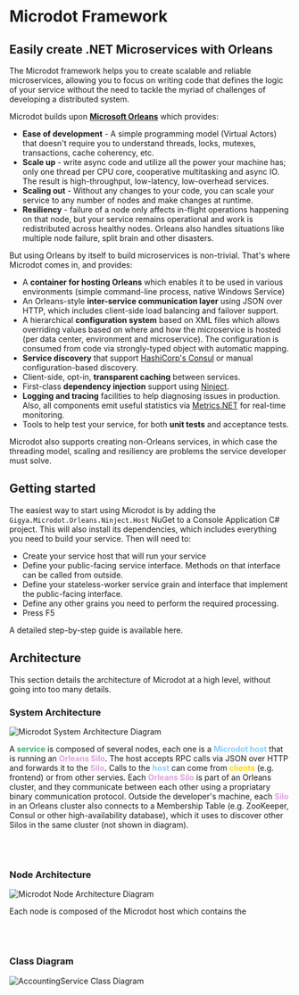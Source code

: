 # Microdot Framework 
## Easily create .NET Microservices with Orleans 
  
The Microdot framework helps you to create scalable and reliable microservices, allowing you to focus on writing code that defines the logic of your service without the need to tackle the myriad of challenges of developing a distributed system. 
  
Microdot builds upon **[Microsoft Orleans](https://github.com/dotnet/orleans)** which provides: 
* **Ease of development** - A simple programming model (Virtual Actors) that doesn't require you to understand threads, locks, mutexes, transactions, cache coherency, etc. 
* **Scale up** - write async code and utilize all the power your machine has; only one thread per CPU core, cooperative multitasking and async IO. The result is high-throughput, low-latency, low-overhead services. 
* **Scaling out** - Without any changes to your code, you can scale your service to any number of nodes and make changes at runtime. 
* **Resiliency** - failure of a node only affects in-flight operations happening on that node, but your service remains operational and work is redistributed across healthy nodes. Orleans also handles situations like multiple node failure, split brain and other disasters. 
  
But using Orleans by itself to build microservices is non-trivial. That's where Microdot comes in, and provides: 
* A **container for hosting Orleans** which enables it to be used in various environments (simple command-line process, native Windows Service) 
* An Orleans-style **inter-service communication layer** using JSON over HTTP, which includes client-side load balancing and failover support. 
* A hierarchical **configuration system** based on XML files which allows overriding values based on where and how the microservice is hosted (per data center, environment and microservice). The configuration is consumed from code via strongly-typed object with automatic mapping. 
* **Service discovery** that support [HashiCorp's Consul](https://github.com/hashicorp/consul) or manual configuration-based discovery. 
* Client-side, opt-in, **transparent caching** between services. 
* First-class **dependency injection** support using [Ninject](https://github.com/ninject/Ninject). 
* **Logging and tracing** facilities to help diagnosing issues in production. Also, all components emit useful statistics via [Metrics.NET](https://github.com/Recognos/Metrics.NET) for real-time monitoring. 
* Tools to help test your service, for both **unit tests** and acceptance tests. 
  
Microdot also supports creating non-Orleans services, in which case the threading model, scaling and resiliency are problems the service developer must solve. 
  
  
## Getting started 
  
The easiest way to start using Microdot is by adding the `Gigya.Microdot.Orleans.Ninject.Host` NuGet to a Console Application C# project. This will also install its dependencies, which includes everything you need to build your service. Then will need to:

* Create your service host that will run your service
* Define your public-facing service interface. Methods on that interface can be called from outside.
* Define your stateless-worker service grain and interface that implement the public-facing interface.
* Define any other grains you need to perform the required processing.
* Press F5

A detailed step-by-step guide is available here.

## Architecture

This section details the architecture of Microdot at a high level, without going into too many details.

### System Architecture

![Microdot System Architecture Diagram](https://cloud.githubusercontent.com/assets/1709453/26209694/302ee1f4-3bf6-11e7-9ceb-d1aada30c9ae.png)

A <span style="color:MediumSeaGreen">**service**</span> is composed of several nodes, each one is a <span style="color:LightSkyBlue">**Microdot host**</span> that is running an <span style="color:Plum">**Orleans Silo**</span>. The host accepts RPC calls via JSON over HTTP and forwards it to the <span style="color:Plum">**Silo**</span>. Calls to the <span style="color:LightSkyBlue">**host**</span> can come from <span style="color:Gold">**clients**</span> (e.g. frontend) or from other servies. Each <span style="color:Plum">**Orleans Silo**</span> is part of an Orleans cluster, and they communicate between each other using a propriatary binary communication protocol. Outside the developer's machine, each <span style="color:Plum">**Silo**</span> in an Orleans cluster also connects to a Membership Table (e.g. ZooKeeper, Consul or other high-availability database), which it uses to discover other Silos in the same cluster (not shown in diagram).

<br/><br/>

### Node Architecture

![Microdot Node Architecture Diagram](https://cloud.githubusercontent.com/assets/1709453/26209772/61e36c88-3bf6-11e7-90f7-dd839f7eea4f.png)

Each node is composed of the Microdot host which contains the 


<br/><br/>

### Class Diagram

![AccountingService Class Diagram](https://cloud.githubusercontent.com/assets/1709453/26209155/b66ea166-3bf4-11e7-8a4b-621d600d676b.png)
